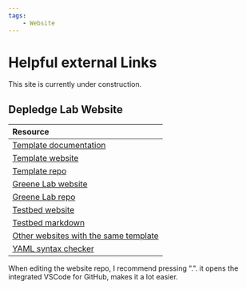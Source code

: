 ```yaml
---
tags:
    - Website
---
```


# Helpful external Links

This site is currently under construction.

## Depledge Lab Website

| Resource           |
| :------------- |
| [Template documentation](https://greene-lab.gitbook.io/lab-website-template-docs)     |
| [Template website](https://greenelab.github.io/lab-website-template/)  | 
| [Template repo](https://github.com/greenelab/lab-website-template)                 |
| [Greene Lab website](https://greenelab.com/) |
| [Greene Lab repo](https://github.com/greenelab/greenelab.com) |
| [Testbed website](https://greenelab.github.io/lab-website-template/testbed)                     |
| [Testbed markdown](https://github.com/greenelab/lab-website-template/blob/main/testbed.md?plain=1)                 |
| [Other websites with the same template](https://greene-lab.gitbook.io/lab-website-template-docs/introduction/gallery)  |
| [YAML syntax checker](https://yamlchecker.com/)                 | 

When editing the website repo, I recommend pressing ".". it opens the integrated VSCode for GitHub, makes it a lot easier.



